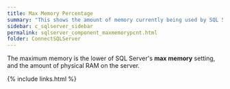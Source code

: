 ```yaml
---
title: Max Memory Percentage
summary: "This shows the amount of memory currently being used by SQL Server as a percentage of the maximum amount of memory that SQL Server is configured to use."
sidebar: c_sqlserver_sidebar
permalink: sqlserver_component_maxmemorypcnt.html
folder: ConnectSQLServer
---
```



The maximum memory is the lower of SQL Server's **max memory** setting, and the amount of physical RAM on the server.

{% include links.html %}
